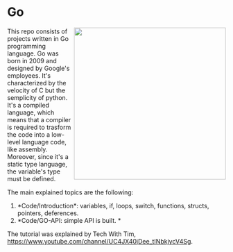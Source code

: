 # Go


<div align="center">
    <img align = "right" src="https://miro.medium.com/max/600/1*i2skbfmDsHayHhqPfwt6pA.png" width="350px"</img> 
</div>



This repo consists of projects written in Go programming language.
Go was born in 2009 and designed by Google's employees. It's characterized by the velocity of C but the semplicity of python. 
It's a compiled language, which means that a compiler is required to trasform the code into a low-level language code, like assembly. 
Moreover, since it's a static type language, the variable's type must be defined. 

The main explained topics are the following:

<ol>
    <li> *Code/Introduction*: variables, if, loops, switch, functions, structs, pointers, deferences. </li>
    <li> *Code/GO-API: simple API is built. *</li>

</ol>
  
The tutorial was explained by Tech With Tim, https://www.youtube.com/channel/UC4JX40jDee_tINbkjycV4Sg.
